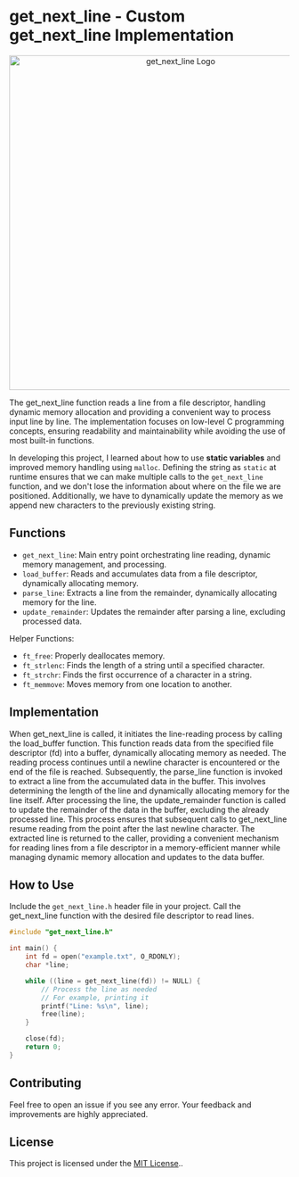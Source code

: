 

# get_next_line - Custom get_next_line Implementation

<p align="center">
  <img src="https://github.com/pmarkaide/meta/raw/master/get_net_line.png" alt="get_next_line Logo" width="600"/>
</p>

The get_next_line function reads a line from a file descriptor, handling dynamic memory allocation and providing a convenient way to process input line by line. The implementation focuses on low-level C programming concepts, ensuring readability and maintainability while avoiding the use of most built-in functions.

In developing this project, I learned about how to use **static variables** and improved memory handling using `malloc`. Defining the string as `static` at runtime ensures that we can make multiple calls to the `get_next_line` function, and we don't lose the information about where on the file we are positioned. Additionally, we have to dynamically update the memory as we append new characters to the previously existing string.

## Functions
* `get_next_line`: Main entry point orchestrating line reading, dynamic memory management, and processing.
* `load_buffer`: Reads and accumulates data from a file descriptor, dynamically allocating memory.
* `parse_line`: Extracts a line from the remainder, dynamically allocating memory for the line.
* `update_remainder`: Updates the remainder after parsing a line, excluding processed data.

Helper Functions:
* `ft_free`: Properly deallocates memory.
* `ft_strlenc`: Finds the length of a string until a specified character.
* `ft_strchr`: Finds the first occurrence of a character in a string.
* `ft_memmove`: Moves memory from one location to another.

## Implementation
When get_next_line is called, it initiates the line-reading process by calling the load_buffer function. This function reads data from the specified file descriptor (fd) into a buffer, dynamically allocating memory as needed. The reading process continues until a newline character is encountered or the end of the file is reached. Subsequently, the parse_line function is invoked to extract a line from the accumulated data in the buffer. This involves determining the length of the line and dynamically allocating memory for the line itself. After processing the line, the update_remainder function is called to update the remainder of the data in the buffer, excluding the already processed line. This process ensures that subsequent calls to get_next_line resume reading from the point after the last newline character. The extracted line is returned to the caller, providing a convenient mechanism for reading lines from a file descriptor in a memory-efficient manner while managing dynamic memory allocation and updates to the data buffer.

## How to Use
Include the `get_next_line.h` header file in your project. Call the get_next_line function with the desired file descriptor to read lines.

```c
#include "get_next_line.h"

int main() {
    int fd = open("example.txt", O_RDONLY);
    char *line;

    while ((line = get_next_line(fd)) != NULL) {
        // Process the line as needed
		// For example, printing it
        printf("Line: %s\n", line);
        free(line);
    }

    close(fd);
    return 0;
}
```

## Contributing
Feel free to open an issue if you see any error. Your feedback and improvements are highly appreciated.

## License
This project is licensed under the [MIT License](https://raw.githubusercontent.com/pmarkaide/42_get_next_line/master/LICENSE)..